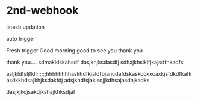 # 2nd-webhook
latesh updation

auto trigger

Fresh trigger
Good morning
good to see you
thank you

thank you....
sdmakldskahsdf
dasjkhjksdasdfj
sdhajkhsiklfjkajsdfhkadfs


asljkldfsljfkll;;;;;;hhhhhhhhaskhdfkjaldfbjancdafdskaskcckxcaxkjsfdkdfkafk
asdkkhdsajkhjksdakfdj
adsjkhdfsjaklsdjjkdhsajasdhjkadks

dasjkjkdjsakdjkshajkhksdjaf
